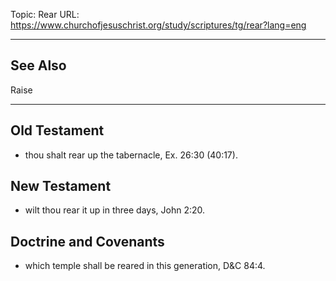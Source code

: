 Topic: Rear
URL: https://www.churchofjesuschrist.org/study/scriptures/tg/rear?lang=eng

---

## See Also

Raise

---

## Old Testament

- thou shalt rear up the tabernacle, Ex. 26:30 (40:17).

## New Testament

- wilt thou rear it up in three days, John 2:20.

## Doctrine and Covenants

- which temple shall be reared in this generation, D&C 84:4.

